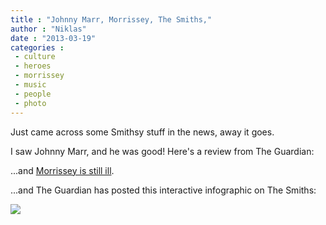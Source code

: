 ```yaml
---
title : "Johnny Marr, Morrissey, The Smiths,"
author : "Niklas"
date : "2013-03-19"
categories : 
 - culture
 - heroes
 - morrissey
 - music
 - people
 - photo
---
```


Just came across some Smithsy stuff in the news, away it goes.

I saw Johnny Marr, and he was good! Here's a review from The Guardian:

<script type="text/javascript">(function() {if (!window.CLIPBOARD || !window.CLIPBOARD.widgets) {var elem = document.createElement("script");elem.type = "text/javascript";elem.async = true;elem.src = "//clipboard.com/js/widgets.js";var s = document.getElementsByTagName("script")[0];s.parentNode.insertBefore(elem, s);}})();</script>

...and [Morrissey is still ill](http://true-to-you.net/morrissey_news_130316_01).

...and The Guardian has posted this interactive infographic on The Smiths:

![](http://farm9.staticflickr.com/8518/8556309971_e249ceeabe_o.jpg#tl-368744886242902016;693372250)
<script async charset="utf-8" src="//cdn.thinglink.me/jse/embed.js"></script>
